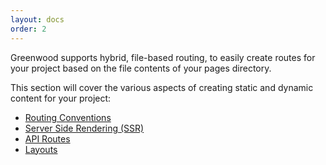 ```yaml
---
layout: docs
order: 2
---
```


<app-heading-box heading="Pages">
  <p>Greenwood supports hybrid, file-based routing, to easily create routes for your project based on the file contents of your pages directory.</p>
</app-heading-box>

This section will cover the various aspects of creating static and dynamic content for your project:

- [Routing Conventions](/docs/pages/routing/)
- [Server Side Rendering (SSR)](/docs/pages/server-rendering/)
- [API Routes](/docs/pages/api-routes/)
- [Layouts](/docs/pages/layouts/)
